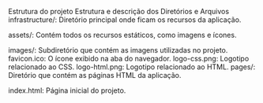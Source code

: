 Estrutura do projeto
Estrutura e descrição dos Diretórios e Arquivos
infrastructure/: Diretório principal onde ficam os recursos da aplicação.

assets/: Contém todos os recursos estáticos, como imagens e ícones.

images/: Subdiretório que contém as imagens utilizadas no projeto.
favicon.ico: O ícone exibido na aba do navegador.
logo-css.png: Logotipo relacionado ao CSS.
logo-html.png: Logotipo relacionado ao HTML.
pages/: Diretório que contém as páginas HTML da aplicação.

index.html: Página inicial do projeto.
